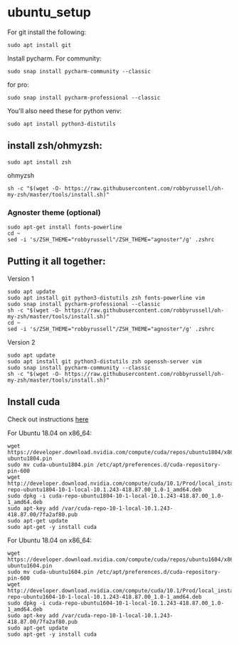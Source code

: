 # ubuntu_setup

For git install the following:
```
sudo apt install git
```
Install pycharm. For community:
```
sudo snap install pycharm-community --classic
```
for pro:
```
sudo snap install pycharm-professional --classic
```

You'll also need these for python venv:
```
sudo apt install python3-distutils
```

## install zsh/ohmyzsh:
```
sudo apt install zsh
```
ohmyzsh
```
sh -c "$(wget -O- https://raw.githubusercontent.com/robbyrussell/oh-my-zsh/master/tools/install.sh)"
```
### Agnoster theme (optional)
```
sudo apt-get install fonts-powerline
cd ~
sed -i 's/ZSH_THEME="robbyrussell"/ZSH_THEME="agnoster"/g' .zshrc
```

## Putting it all together:
Version 1
```
sudo apt update
sudo apt install git python3-distutils zsh fonts-powerline vim
sudo snap install pycharm-professional --classic
sh -c "$(wget -O- https://raw.githubusercontent.com/robbyrussell/oh-my-zsh/master/tools/install.sh)"
cd ~
sed -i 's/ZSH_THEME="robbyrussell"/ZSH_THEME="agnoster"/g' .zshrc
```
Version 2
```
sudo apt update
sudo apt install git python3-distutils zsh openssh-server vim
sudo snap install pycharm-community --classic
sh -c "$(wget -O- https://raw.githubusercontent.com/robbyrussell/oh-my-zsh/master/tools/install.sh)"
```

## Install cuda
Check out instructions [here](https://developer.nvidia.com/cuda-downloads)

For Ubuntu 18.04 on x86_64:
```
wget https://developer.download.nvidia.com/compute/cuda/repos/ubuntu1804/x86_64/cuda-ubuntu1804.pin
sudo mv cuda-ubuntu1804.pin /etc/apt/preferences.d/cuda-repository-pin-600
wget http://developer.download.nvidia.com/compute/cuda/10.1/Prod/local_installers/cuda-repo-ubuntu1804-10-1-local-10.1.243-418.87.00_1.0-1_amd64.deb
sudo dpkg -i cuda-repo-ubuntu1804-10-1-local-10.1.243-418.87.00_1.0-1_amd64.deb
sudo apt-key add /var/cuda-repo-10-1-local-10.1.243-418.87.00/7fa2af80.pub
sudo apt-get update
sudo apt-get -y install cuda
```

For Ubuntu 18.04 on x86_64:
```
wget https://developer.download.nvidia.com/compute/cuda/repos/ubuntu1604/x86_64/cuda-ubuntu1604.pin
sudo mv cuda-ubuntu1604.pin /etc/apt/preferences.d/cuda-repository-pin-600
wget http://developer.download.nvidia.com/compute/cuda/10.1/Prod/local_installers/cuda-repo-ubuntu1604-10-1-local-10.1.243-418.87.00_1.0-1_amd64.deb
sudo dpkg -i cuda-repo-ubuntu1604-10-1-local-10.1.243-418.87.00_1.0-1_amd64.deb
sudo apt-key add /var/cuda-repo-10-1-local-10.1.243-418.87.00/7fa2af80.pub
sudo apt-get update
sudo apt-get -y install cuda
```
